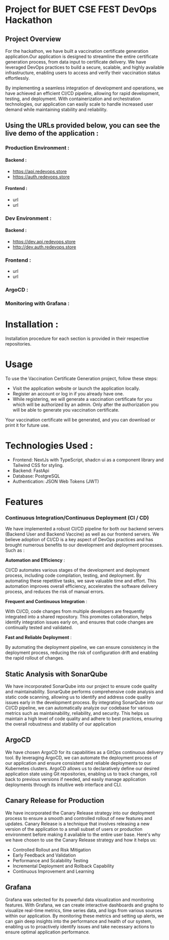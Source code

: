 # Project for BUET CSE FEST DevOps Hackathon

## Project Overview

For the hackathon, we have built a vaccination certificate generation application.Our application is designed to streamline the entire certificate generation process, from data input to certificate delivery. We have leveraged DevOps practices to build a secure, scalable, and highly available infrastructure, enabling users to access and verify their vaccination status effortlessly.

By implementing a seamless integration of development and operations, we have achieved an efficient CI/CD pipeline, allowing for rapid development, testing, and deployment. With containerization and orchestration technologies, our application can easily scale to handle increased user demand while maintaining stability and reliability.

## Using the URLs provided below, you can see the live demo of the application :

### Production Environment :
#### Backend :
  + https://api.redevops.store
  + https://auth.redevops.store
#### Frontend :
  + url
  + url
### Dev Environment :
#### Backend :
  + https://dev.api.redevops.store
  + http://dev.auth.redevops.store
### 

### Frontend :
  + url
  + url

### ArgoCD :

### Monitoring with Grafana :



# Installation :
Installation procedure for each section is provided in their respective repositories.

# Usage
To use the Vaccination Certificate Generation project, follow these steps:

+ Visit the application website or launch the application locally.
+ Register an account or log in if you already have one.
+ While registering, we will generate a vaccination certificate for you which will be authorized by an admin. Only after the authorization
  you will be able to generate you vaccination certificate.

Your vaccination certificate will be generated, and you can download or print it for future use.

# Technologies Used :
 + Frontend: NextJs with TypeScript, shadcn ui as a component library and Tailwind CSS for styling.
 + Backend: FastApi
 + Database: PostgreSQL
 + Authentication: JSON Web Tokens (JWT)


# Features

### Continuous Integration/Continuous Deployment (CI / CD) 

We have implemented a robust CI/CD pipeline for both our backend servers (Backend User and Backend Vaccine) as well as our frontend servers. We believe adoption of CI/CD is a key aspect of DevOps practices and has brought numerous benefits to our development and deployment processes.
Such as :

**Automation and Efficiency** : 

CI/CD automates various stages of the development and deployment process, including code compilation, testing, and deployment. By automating these repetitive tasks, we save valuable time and effort. This automation improves overall efficiency, accelerates the software delivery process, and reduces the risk of manual errors.

**Frequent and Continuous Integration** :

With CI/CD, code changes from multiple developers are frequently integrated into a shared repository. This promotes collaboration, helps identify integration issues early on, and ensures that code changes are continually tested and validated.

**Fast and Reliable Deployment** :

By automating the deployment pipeline, we can ensure consistency in the deployment process, reducing the risk of configuration drift and enabling the rapid rollout of changes.

## Static Analysis with SonarQube

We have incorporated SonarQube into our project to ensure code quality and maintainability. SonarQube performs comprehensive code analysis and static code scanning, allowing us to identify and address code quality issues early in the development process. By integrating SonarQube into our CI/CD pipeline, we can automatically analyze our codebase for various metrics such as maintainability, reliability, and security. This helps us maintain a high level of code quality and adhere to best practices, ensuring the overall robustness and stability of our application

## ArgoCD

We have chosen ArgoCD for its capabilities as a GitOps continuous delivery tool. By leveraging ArgoCD, we can automate the deployment process of our application and ensure consistent and reliable deployments to our Kubernetes clusters. ArgoCD allows us to declaratively define our desired application state using Git repositories, enabling us to track changes, roll back to previous versions if needed, and easily manage application deployments through its intuitive web interface and CLI.

## Canary Release for Production
We have incorporated the Canary Release strategy into our deployment process to ensure a smooth and controlled rollout of new features and updates. Canary Release is a technique that involves releasing a new version of the application to a small subset of users or production environment before making it available to the entire user base. Here's why we have chosen to use the Canary Release strategy and how it helps us:

  + Controlled Rollout and Risk Mitigation
  + Early Feedback and Validation
  + Performance and Scalability Testing
  + Incremental Deployment and Rollback Capability
  + Continuous Improvement and Learning

## Grafana

Grafana was selected for its powerful data visualization and monitoring features. With Grafana, we can create interactive dashboards and graphs to visualize real-time metrics, time series data, and logs from various sources within our application. By monitoring these metrics and setting up alerts, we can gain deep insights into the performance and health of our system, enabling us to proactively identify issues and take necessary actions to ensure optimal application performance.




